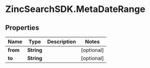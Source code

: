 # ZincSearchSDK.MetaDateRange

## Properties

Name | Type | Description | Notes
------------ | ------------- | ------------- | -------------
**from** | **String** |  | [optional] 
**to** | **String** |  | [optional] 


